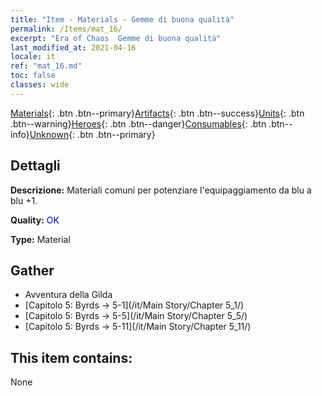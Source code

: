 ```yaml
---
title: "Item - Materials - Gemme di buona qualità"
permalink: /Items/mat_16/
excerpt: "Era of Chaos  Gemme di buona qualità"
last_modified_at: 2021-04-16
locale: it
ref: "mat_16.md"
toc: false
classes: wide
---
```

 [Materials](/it/Items/){: .btn .btn--primary}[Artifacts](/it/Items/Artifacts/){: .btn .btn--success}[Units](/it/Items/Units/){: .btn .btn--warning}[Heroes](/it/Items/Heroes/){: .btn .btn--danger}[Consumables](/it/Items/Consumables/){: .btn .btn--info}[Unknown](/it/Items/Unknown/){: .btn .btn--primary}

## Dettagli
 **Descrizione:** Materiali comuni per potenziare l'equipaggiamento da blu a blu +1.

 **Quality:** <span style="color: #0000CD">OK</span>

 **Type:** Material

## Gather

*    Avventura della Gilda 
*    [Capitolo 5: Byrds -> 5-1](/it/Main Story/Chapter 5_1/) 
*    [Capitolo 5: Byrds -> 5-5](/it/Main Story/Chapter 5_5/) 
*    [Capitolo 5: Byrds -> 5-11](/it/Main Story/Chapter 5_11/) 

## This item contains:

  None

